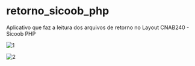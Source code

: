 # retorno_sicoob_php
Aplicativo que faz a leitura dos arquivos de retorno no Layout CNAB240 - Sicoob PHP



![1](https://user-images.githubusercontent.com/41793614/119050873-6ff9c080-b990-11eb-93d7-4f70c131d6be.png)





![2](https://user-images.githubusercontent.com/41793614/119051097-ba7b3d00-b990-11eb-92d4-11180fb8fc8a.png)
